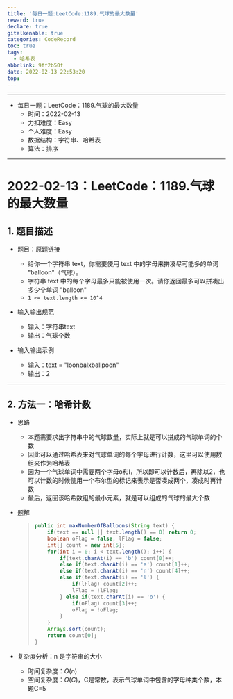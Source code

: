 ```yaml
---
title: '每日一题:LeetCode:1189.气球的最大数量'
reward: true
declare: true
gitalkenable: true
categories: CodeRecord
toc: true
tags:
  - 哈希表
abbrlink: 9ff2b50f
date: 2022-02-13 22:53:20
top:
---
```

---

* 每日一题：LeetCode：1189.气球的最大数量
  * 时间：2022-02-13
  * 力扣难度：Easy
  * 个人难度：Easy
  * 数据结构：字符串、哈希表
  * 算法：排序


---

<!-- more -->

# 2022-02-13：LeetCode：1189.气球的最大数量

## 1. 题目描述

* 题目：[原题链接](https://leetcode-cn.com/problems/maximum-number-of-balloons/)

  * 给你一个字符串 text，你需要使用 text 中的字母来拼凑尽可能多的单词 "balloon"（气球）。
  * 字符串 text 中的每个字母最多只能被使用一次。请你返回最多可以拼凑出多少个单词 "balloon"
  * `1 <= text.length <= 10^4`
  
* 输入输出规范
  * 输入：字符串text
  * 输出：气球个数
* 输入输出示例
  * 输入：text = "loonbalxballpoon"
  * 输出：2


---

## 2. 方法一：哈希计数

* 思路

  * 本题需要求出字符串中的气球数量，实际上就是可以拼成的气球单词的个数
  * 因此可以通过哈希表来对气球单词的每个字母进行计数，这里可以使用数组来作为哈希表
  * 因为一个气球单词中需要两个字母o和l，所以即可以计数后，再除以2，也可以计数的时候使用一个布尔型的标记来表示是否凑成两个，凑成时再计数
  * 最后，返回该哈希数组的最小元素，就是可以组成的气球的最大个数
  
* 题解

  > ```java
  > public int maxNumberOfBalloons(String text) {
  >     if(text == null || text.length() == 0) return 0;
  >     boolean oFlag = false, lFlag = false;
  >     int[] count = new int[5];
  >     for(int i = 0; i < text.length(); i++) {
  >         if(text.charAt(i) == 'b') count[0]++;
  >         else if(text.charAt(i) == 'a') count[1]++;
  >         else if(text.charAt(i) == 'n') count[4]++;
  >         else if(text.charAt(i) == 'l') {
  >             if(lFlag) count[2]++;
  >             lFlag = !lFlag;
  >         } else if(text.charAt(i) == 'o') {
  >             if(oFlag) count[3]++;
  >             oFlag = !oFlag;
  >         }
  >     }
  >     Arrays.sort(count);
  >     return count[0];
  > }
  > ```
  
* 复杂度分析：n 是字符串的大小

  * 时间复杂度：$O(n)$
  * 空间复杂度：$O(C)$，C是常数，表示气球单词中包含的字母种类个数，本题C=5

